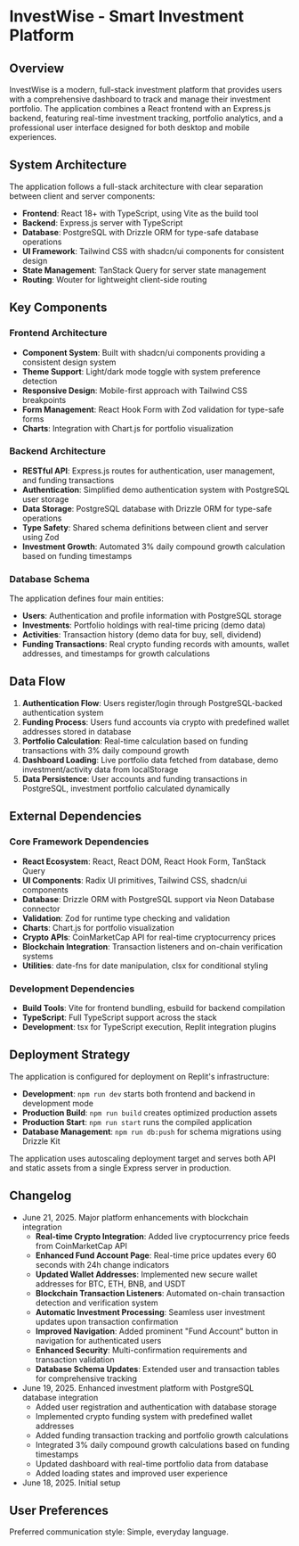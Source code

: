 # InvestWise - Smart Investment Platform

## Overview

InvestWise is a modern, full-stack investment platform that provides users with a comprehensive dashboard to track and manage their investment portfolio. The application combines a React frontend with an Express.js backend, featuring real-time investment tracking, portfolio analytics, and a professional user interface designed for both desktop and mobile experiences.

## System Architecture

The application follows a full-stack architecture with clear separation between client and server components:

- **Frontend**: React 18+ with TypeScript, using Vite as the build tool
- **Backend**: Express.js server with TypeScript
- **Database**: PostgreSQL with Drizzle ORM for type-safe database operations
- **UI Framework**: Tailwind CSS with shadcn/ui components for consistent design
- **State Management**: TanStack Query for server state management
- **Routing**: Wouter for lightweight client-side routing

## Key Components

### Frontend Architecture
- **Component System**: Built with shadcn/ui components providing a consistent design system
- **Theme Support**: Light/dark mode toggle with system preference detection
- **Responsive Design**: Mobile-first approach with Tailwind CSS breakpoints
- **Form Management**: React Hook Form with Zod validation for type-safe forms
- **Charts**: Integration with Chart.js for portfolio visualization

### Backend Architecture
- **RESTful API**: Express.js routes for authentication, user management, and funding transactions
- **Authentication**: Simplified demo authentication system with PostgreSQL user storage
- **Data Storage**: PostgreSQL database with Drizzle ORM for type-safe operations
- **Type Safety**: Shared schema definitions between client and server using Zod
- **Investment Growth**: Automated 3% daily compound growth calculation based on funding timestamps

### Database Schema
The application defines four main entities:
- **Users**: Authentication and profile information with PostgreSQL storage
- **Investments**: Portfolio holdings with real-time pricing (demo data)
- **Activities**: Transaction history (demo data for buy, sell, dividend)
- **Funding Transactions**: Real crypto funding records with amounts, wallet addresses, and timestamps for growth calculations

## Data Flow

1. **Authentication Flow**: Users register/login through PostgreSQL-backed authentication system
2. **Funding Process**: Users fund accounts via crypto with predefined wallet addresses stored in database
3. **Portfolio Calculation**: Real-time calculation based on funding transactions with 3% daily compound growth
4. **Dashboard Loading**: Live portfolio data fetched from database, demo investment/activity data from localStorage
5. **Data Persistence**: User accounts and funding transactions in PostgreSQL, investment portfolio calculated dynamically

## External Dependencies

### Core Framework Dependencies
- **React Ecosystem**: React, React DOM, React Hook Form, TanStack Query
- **UI Components**: Radix UI primitives, Tailwind CSS, shadcn/ui components
- **Database**: Drizzle ORM with PostgreSQL support via Neon Database connector
- **Validation**: Zod for runtime type checking and validation
- **Charts**: Chart.js for portfolio visualization
- **Crypto APIs**: CoinMarketCap API for real-time cryptocurrency prices
- **Blockchain Integration**: Transaction listeners and on-chain verification systems
- **Utilities**: date-fns for date manipulation, clsx for conditional styling

### Development Dependencies
- **Build Tools**: Vite for frontend bundling, esbuild for backend compilation
- **TypeScript**: Full TypeScript support across the stack
- **Development**: tsx for TypeScript execution, Replit integration plugins

## Deployment Strategy

The application is configured for deployment on Replit's infrastructure:

- **Development**: `npm run dev` starts both frontend and backend in development mode
- **Production Build**: `npm run build` creates optimized production assets
- **Production Start**: `npm run start` runs the compiled application
- **Database Management**: `npm run db:push` for schema migrations using Drizzle Kit

The application uses autoscaling deployment target and serves both API and static assets from a single Express server in production.

## Changelog

- June 21, 2025. Major platform enhancements with blockchain integration
  - **Real-time Crypto Integration**: Added live cryptocurrency price feeds from CoinMarketCap API
  - **Enhanced Fund Account Page**: Real-time price updates every 60 seconds with 24h change indicators
  - **Updated Wallet Addresses**: Implemented new secure wallet addresses for BTC, ETH, BNB, and USDT
  - **Blockchain Transaction Listeners**: Automated on-chain transaction detection and verification system
  - **Automatic Investment Processing**: Seamless user investment updates upon transaction confirmation
  - **Improved Navigation**: Added prominent "Fund Account" button in navigation for authenticated users
  - **Enhanced Security**: Multi-confirmation requirements and transaction validation
  - **Database Schema Updates**: Extended user and transaction tables for comprehensive tracking
- June 19, 2025. Enhanced investment platform with PostgreSQL database integration
  - Added user registration and authentication with database storage
  - Implemented crypto funding system with predefined wallet addresses
  - Added funding transaction tracking and portfolio growth calculations
  - Integrated 3% daily compound growth calculations based on funding timestamps
  - Updated dashboard with real-time portfolio data from database
  - Added loading states and improved user experience
- June 18, 2025. Initial setup

## User Preferences

Preferred communication style: Simple, everyday language.